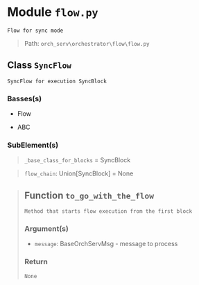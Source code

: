 # Module `flow.py`
```text
Flow for sync mode
```

> Path: `orch_serv\orchestrator\flow\flow.py`
## Class `SyncFlow`
```text
SyncFlow for execution SyncBlock
```

### Basses(s)
+ Flow
+ ABC
### SubElement(s)
 > `_base_class_for_blocks` = SyncBlock
 > `flow_chain`: Union[SyncBlock] = None
 > ## Function  `to_go_with_the_flow`
 > ```text
 > Method that starts flow execution from the first block
 > ```
 > 
 > ### Argument(s)
 > + `message`: BaseOrchServMsg - message to process
 > ### Return
 > ```text
 > None
 > ```
 > 